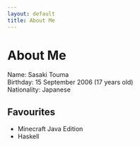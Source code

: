 ```yaml
---
layout: default
title: About Me
---
```


# About Me

Name: Sasaki Touma<br>
Birthday: 15 September 2006 (17 years old)<br>
Nationality: Japanese<br>

## Favourites
* Minecraft Java Edition
* Haskell
